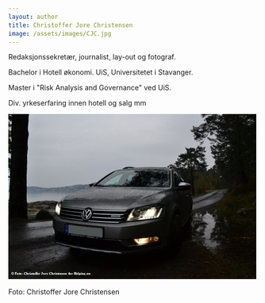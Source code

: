 ```yaml
---
layout: author
title: Christoffer Jore Christensen
image: /assets/images/CJC.jpg
---
```

Redaksjonssekretær, journalist, lay-out og fotograf.

Bachelor i Hotell økonomi. UiS,  Universitetet i Stavanger.

Master i "Risk Analysis and Governance" ved UiS.

Div. yrkeserfaring innen hotell og salg mm

![](/assets/images/alltrack.jpg)

Foto: Christoffer Jore Christensen